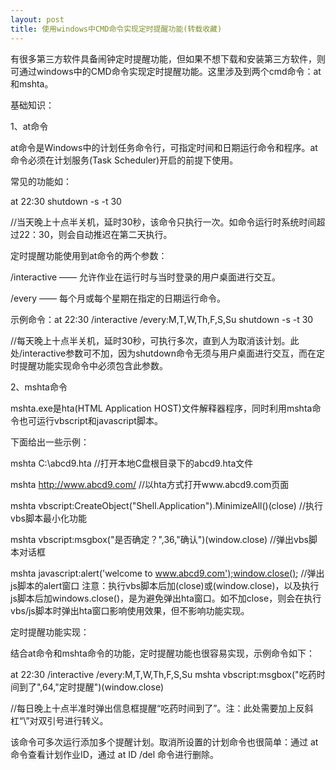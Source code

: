 ```yaml
---
layout: post
title: 使用windows中CMD命令实现定时提醒功能(转载收藏)
---
```


有很多第三方软件具备闹钟定时提醒功能，但如果不想下载和安装第三方软件，则可通过windows中的CMD命令实现定时提醒功能。这里涉及到两个cmd命令：at和mshta。

基础知识：

1、at命令

at命令是Windows中的计划任务命令行，可指定时间和日期运行命令和程序。at命令必须在计划服务(Task Scheduler)开启的前提下使用。

常见的功能如：

at 22:30 shutdown -s -t 30

//当天晚上十点半关机，延时30秒，该命令只执行一次。如命令运行时系统时间超过22：30，则会自动推迟在第二天执行。

定时提醒功能使用到at命令的两个参数：

/interactive —— 允许作业在运行时与当时登录的用户桌面进行交互。

/every —— 每个月或每个星期在指定的日期运行命令。

示例命令：at 22:30 /interactive /every:M,T,W,Th,F,S,Su shutdown -s -t 30

//每天晚上十点半关机，延时30秒，可执行多次，直到人为取消该计划。此处/interactive参数可不加，因为shutdown命令无须与用户桌面进行交互，而在定时提醒功能实现命令中必须包含此参数。


2、mshta命令

mshta.exe是hta(HTML Application HOST)文件解释器程序，同时利用mshta命令也可运行vbscript和javascript脚本。

下面给出一些示例：

mshta C:\abcd9.hta  //打开本地C盘根目录下的abcd9.hta文件

mshta http://www.abcd9.com/  //以hta方式打开www.abcd9.com页面

mshta vbscript:CreateObject("Shell.Application").MinimizeAll()(close)  //执行vbs脚本最小化功能

mshta vbscript:msgbox("是否确定？",36,"确认")(window.close)  //弹出vbs脚本对话框

mshta javascript:alert('welcome to www.abcd9.com');window.close();  //弹出js脚本的alert窗口
注意：执行vbs脚本后加(close)或(window.close)，以及执行js脚本后加windows.close()，是为避免弹出hta窗口。如不加close，则会在执行vbs/js脚本时弹出hta窗口影响使用效果，但不影响功能实现。


定时提醒功能实现：

结合at命令和mshta命令的功能，定时提醒功能也很容易实现，示例命令如下：

at 22:30 /interactive /every:M,T,W,Th,F,S,Su mshta vbscript:msgbox(\"吃药时间到了\",64,\"定时提醒\")(window.close)

//每日晚上十点半准时弹出信息框提醒“吃药时间到了”。注：此处需要加上反斜杠“\”对双引号进行转义。

该命令可多次运行添加多个提醒计划。取消所设置的计划命令也很简单：通过 at 命令查看计划作业ID，通过 at ID /del  命令进行删除。